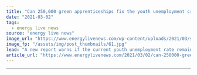 ```yaml
---
title: "Can 250,000 green apprenticeships fix the youth unemployment crisis?"
date: "2021-03-02"
tags: 
  - energy live news
source: "energy live news"
image_url: "https://www.energylivenews.com/wp-content/uploads/2021/03/shutterstock_1848480736.jpg"
image_fp: "/assets/img/post_thumbnails/61.jpg"
lead: "A new report warns if the current youth unemployment rate remains the same for a year, it could cost the economy £39bn"
article_url: "https://www.energylivenews.com/2021/03/02/can-250000-green-apprenticeships-fix-the-youth-unemployment-crisis/"
---
```


---
